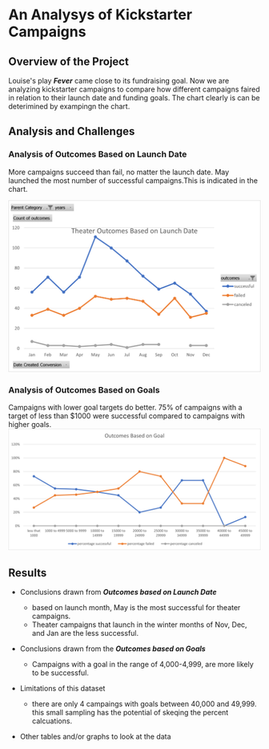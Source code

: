 # An Analysys of Kickstarter Campaigns

## Overview of the Project ##
Louise's play ***Fever*** came close to its fundraising goal.  Now we are analyzing kickstarter campaigns to compare how different campaigns faired in relation to their launch date and funding goals. The chart clearly is can be deterimined by exampingn the chart.

## Analysis and Challenges ##
### Analysis of Outcomes Based on Launch Date
More campaigns succeed than fail, no matter the launch date. May launched the most number of successful campaigns.This is indicated in the chart. 

![Theater Outcomes vs Launch Date](/resources/theater_outcomes_vs_launch.png)

### Analysis of Outcomes Based on Goals
Campaigns with lower goal targets do better. 75% of campaigns with a target of less than $1000 were successful compared to campaigns with higher goals.
![Theater Outcomes vs Goal](/resources/outcomes_vs_goals.png)

## Results ##

- Conclusions drawn from ***Outcomes based on Launch Date***
  - based on launch month, May is the most successful for theater campaigns. 
  - Theater campaigns that launch in the winter months of Nov, Dec, and Jan are the less successful.

- Conclusions drawn from the ***Outcomes based on Goals***
  - Campaigns with a goal in the range of 4,000-4,999, are more likely to be successful.

- Limitations of this dataset
  - there are only 4 campaings with goals between 40,000 and 49,999. this small sampling has the potential of skeqing the percent calcuations.
  
- Other tables and/or graphs to look at the data
  
